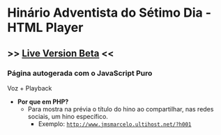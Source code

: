 # Hinário Adventista do Sétimo Dia - HTML Player

## >> [Live Version Beta](http://www.jmsmarcelo.ultihost.net/) <<
### Página autogerada com o JavaScript Puro

Voz + Playback

- **Por que em PHP?**
  - Para mostra na prévia o título do hino ao compartilhar, nas redes sociais, um hino específico.
    - Exemplo: <code>http://www.jmsmarcelo.ultihost.net/?h001</code>
<!-- **Why in PHP?** For show hymn title name preview shared in social media -->

